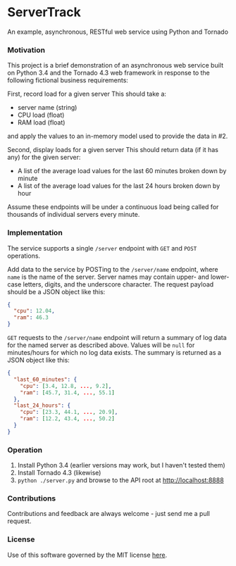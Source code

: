 # ServerTrack
An example, asynchronous, RESTful web service using Python and Tornado

### Motivation
This project is a brief demonstration of an asynchronous web service built on Python 3.4 and the Tornado 4.3 web framework in response to the following fictional business requirements:

First, record load for a given server
This should take a:
  - server name (string)
  - CPU load (float)
  - RAM load (float)

and apply the values to an in-memory model used to provide the data in #2.

Second, display loads for a given server
This should return data (if it has any) for the given server:
  - A list of the average load values for the last 60 minutes broken down by minute
  - A list of the average load values for the last 24 hours broken down by hour
 
Assume these endpoints will be under a continuous load being called for thousands of individual servers every minute.


### Implementation
The service supports a single `/server` endpoint with `GET` and `POST` operations.

Add data to the service by POSTing to the `/server/name` endpoint, where `name` is the name of the server.  Server names may contain upper- and lower-case letters, digits, and the underscore character.  The request payload should be a JSON object like this:
```json
{
  "cpu": 12.04,
  "ram": 46.3
}
```

`GET` requests to the `/server/name` endpoint will return a summary of log data for the named server as described above.  Values will be `null` for minutes/hours for which no log data exists.  The summary is returned as a JSON object like this:
```json
{
  "last_60_minutes": {
    "cpu": [3.4, 12.8, ..., 9.2],
    "ram": [45.7, 31.4, ..., 55.1]
  },
  "last_24_hours": {
    "cpu": [23.3, 44.1, ..., 20.9],
    "ram": [12.2, 43.4, ..., 50.2]
  }
}
```

### Operation
1. Install Python 3.4 (earlier versions may work, but I haven't tested them)
2. Install Tornado 4.3 (likewise)
3. `python ./server.py` and browse to the API root at [http://localhost:8888](http://localhost:8888)

### Contributions
Contributions and feedback are always welcome - just send me a pull request.

### License
Use of this software governed by the MIT license [here](LICENSE).
